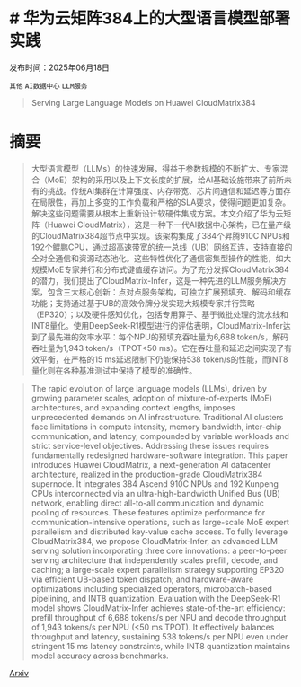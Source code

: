 # # 华为云矩阵384上的大型语言模型部署实践

发布时间：2025年06月18日

`其他` `AI数据中心` `LLM服务`

> Serving Large Language Models on Huawei CloudMatrix384

# 摘要

> 大型语言模型（LLMs）的快速发展，得益于参数规模的不断扩大、专家混合（MoE）架构的采用以及上下文长度的扩展，给AI基础设施带来了前所未有的挑战。传统AI集群在计算强度、内存带宽、芯片间通信和延迟等方面存在局限性，再加上多变的工作负载和严格的SLA要求，使得问题更加复杂。解决这些问题需要从根本上重新设计软硬件集成方案。本文介绍了华为云矩阵（Huawei CloudMatrix），这是一种下一代AI数据中心架构，已在量产级的CloudMatrix384超节点中实现。该架构集成了384个昇腾910C NPUs和192个鲲鹏CPU，通过超高速带宽的统一总线（UB）网络互连，支持直接的全对全通信和资源动态池化。这些特性优化了通信密集型操作的性能，如大规模MoE专家并行和分布式键值缓存访问。为了充分发挥CloudMatrix384的潜力，我们提出了CloudMatrix-Infer，这是一种先进的LLM服务解决方案，包含三大核心创新：点对点服务架构，可独立扩展预填充、解码和缓存功能；支持通过基于UB的高效令牌分发实现大规模专家并行策略（EP320）；以及硬件感知优化，包括专用算子、基于微批处理的流水线和INT8量化。使用DeepSeek-R1模型进行的评估表明，CloudMatrix-Infer达到了最先进的效率水平：每个NPU的预填充吞吐量为6,688 token/s，解码吞吐量为1,943 token/s（TPOT<50 ms）。它在吞吐量和延迟之间实现了有效平衡，在严格的15 ms延迟限制下仍能保持538 token/s的性能，而INT8量化则在各种基准测试中保持了模型的准确性。

> The rapid evolution of large language models (LLMs), driven by growing parameter scales, adoption of mixture-of-experts (MoE) architectures, and expanding context lengths, imposes unprecedented demands on AI infrastructure. Traditional AI clusters face limitations in compute intensity, memory bandwidth, inter-chip communication, and latency, compounded by variable workloads and strict service-level objectives. Addressing these issues requires fundamentally redesigned hardware-software integration. This paper introduces Huawei CloudMatrix, a next-generation AI datacenter architecture, realized in the production-grade CloudMatrix384 supernode. It integrates 384 Ascend 910C NPUs and 192 Kunpeng CPUs interconnected via an ultra-high-bandwidth Unified Bus (UB) network, enabling direct all-to-all communication and dynamic pooling of resources. These features optimize performance for communication-intensive operations, such as large-scale MoE expert parallelism and distributed key-value cache access. To fully leverage CloudMatrix384, we propose CloudMatrix-Infer, an advanced LLM serving solution incorporating three core innovations: a peer-to-peer serving architecture that independently scales prefill, decode, and caching; a large-scale expert parallelism strategy supporting EP320 via efficient UB-based token dispatch; and hardware-aware optimizations including specialized operators, microbatch-based pipelining, and INT8 quantization. Evaluation with the DeepSeek-R1 model shows CloudMatrix-Infer achieves state-of-the-art efficiency: prefill throughput of 6,688 tokens/s per NPU and decode throughput of 1,943 tokens/s per NPU (<50 ms TPOT). It effectively balances throughput and latency, sustaining 538 tokens/s per NPU even under stringent 15 ms latency constraints, while INT8 quantization maintains model accuracy across benchmarks.

[Arxiv](https://arxiv.org/abs/2506.12708)